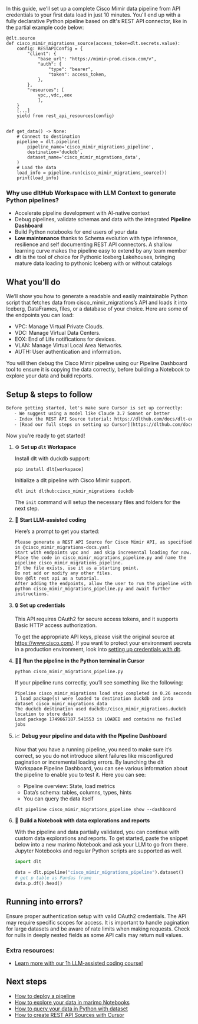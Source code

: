 In this guide, we'll set up a complete Cisco Mimir data pipeline from API credentials to your first data load in just 10 minutes. You'll end up with a fully declarative Python pipeline based on dlt's REST API connector, like in the partial example code below:

```python-outcome
@dlt.source
def cisco_mimir_migrations_source(access_token=dlt.secrets.value):
    config: RESTAPIConfig = {
        "client": {
            "base_url": "https://mimir-prod.cisco.com/v",
            "auth": {
                "type": "bearer",
                "token": access_token,
            },
        },
        "resources": [
            vpc,,vdc,,eox
            ],
    }
    [...]
    yield from rest_api_resources(config)


def get_data() -> None:
    # Connect to destination
    pipeline = dlt.pipeline(
        pipeline_name='cisco_mimir_migrations_pipeline',
        destination='duckdb',
        dataset_name='cisco_mimir_migrations_data', 
    )
    # Load the data
    load_info = pipeline.run(cisco_mimir_migrations_source())
    print(load_info) 
```

### Why use dltHub Workspace with LLM Context to generate Python pipelines?

- Accelerate pipeline development with AI-native context
- Debug pipelines, validate schemas and data with the integrated **Pipeline Dashboard**
- Build Python notebooks for end users of your data
- **Low maintenance** thanks to Schema evolution with type inference, resilience and self documenting REST API connectors. A shallow learning curve makes the pipeline easy to extend by any team member
- dlt is the tool of choice for Pythonic Iceberg Lakehouses, bringing mature data loading to pythonic Iceberg with or without catalogs

## What you’ll do

We’ll show you how to generate a readable and easily maintainable Python script that fetches data from cisco_mimir_migrations’s API and loads it into Iceberg, DataFrames, files, or a database of your choice. Here are some of the endpoints you can load:

- VPC: Manage Virtual Private Clouds.
- VDC: Manage Virtual Data Centers.
- EOX: End of Life notifications for devices.
- VLAN: Manage Virtual Local Area Networks.
- AUTH: User authentication and information.

You will then debug the Cisco Mimir pipeline using our Pipeline Dashboard tool to ensure it is copying the data correctly, before building a Notebook to explore your data and build reports.

## Setup & steps to follow

```default
Before getting started, let's make sure Cursor is set up correctly:
   - We suggest using a model like Claude 3.7 Sonnet or better
   - Index the REST API Source tutorial: https://dlthub.com/docs/dlt-ecosystem/verified-sources/rest_api/ and add it to context as **@dlt rest api**
   - [Read our full steps on setting up Cursor](https://dlthub.com/docs/dlt-ecosystem/llm-tooling/cursor-restapi#23-configuring-cursor-with-documentation)
```

Now you're ready to get started!

1. ⚙️ **Set up `dlt` Workspace**
    
    Install dlt with duckdb support:
    ```shell
    pip install dlt[workspace]
    ```

    Initialize a dlt pipeline with Cisco Mimir support.
    ```shell
    dlt init dlthub:cisco_mimir_migrations duckdb
    ```

    The `init` command will setup the necessary files and folders for the next step.
    
2. 🤠 **Start LLM-assisted coding**
    
    Here’s a prompt to get you started:
    
    ```prompt
    Please generate a REST API Source for Cisco Mimir API, as specified in @cisco_mimir_migrations-docs.yaml 
    Start with endpoints vpc and  and skip incremental loading for now. 
    Place the code in cisco_mimir_migrations_pipeline.py and name the pipeline cisco_mimir_migrations_pipeline. 
    If the file exists, use it as a starting point. 
    Do not add or modify any other files. 
    Use @dlt rest api as a tutorial. 
    After adding the endpoints, allow the user to run the pipeline with python cisco_mimir_migrations_pipeline.py and await further instructions.
    ```

    
3. 🔒 **Set up credentials** 
    
    This API requires OAuth2 for secure access tokens, and it supports Basic HTTP access authorization.
    
    To get the appropriate API keys, please visit the original source at https://www.cisco.com/.
    If you want to protect your environment secrets in a production environment, look into [setting up credentials with dlt](https://dlthub.com/docs/walkthroughs/add_credentials).
    
4. 🏃‍♀️ **Run the pipeline in the Python terminal in Cursor**
    
    ```shell
    python cisco_mimir_migrations_pipeline.py
    ```
    
    If your pipeline runs correctly, you’ll see something like the following:
    
    ```shell
    Pipeline cisco_mimir_migrations load step completed in 0.26 seconds
    1 load package(s) were loaded to destination duckdb and into dataset cisco_mimir_migrations_data
    The duckdb destination used duckdb:/cisco_mimir_migrations.duckdb location to store data
    Load package 1749667187.541553 is LOADED and contains no failed jobs
    ```
    
5. 📈 **Debug your pipeline and data with the Pipeline Dashboard**

    Now that you have a running pipeline, you need to make sure it’s correct, so you do not introduce silent failures like misconfigured pagination or incremental loading errors. By launching the dlt Workspace Pipeline Dashboard, you can see various information about the pipeline to enable you to test it. Here you can see:
    - Pipeline overview: State, load metrics
    - Data’s schema: tables, columns, types, hints
    - You can query the data itself
    
    ```shell
    dlt pipeline cisco_mimir_migrations_pipeline show --dashboard
    ```
    
6. 🐍 **Build a Notebook with data explorations and reports**

    With the pipeline and data partially validated, you can continue with custom data explorations and reports. To get started, paste the snippet below into a new marimo Notebook and ask your LLM to go from there. Jupyter Notebooks and regular Python scripts are supported as well.

    
    ```python
    import dlt

   data = dlt.pipeline("cisco_mimir_migrations_pipeline").dataset()
   # get p table as Pandas frame
   data.p.df().head()
    ```

## Running into errors?

Ensure proper authentication setup with valid OAuth2 credentials. The API may require specific scopes for access. It is important to handle pagination for large datasets and be aware of rate limits when making requests. Check for nulls in deeply nested fields as some API calls may return null values.

### Extra resources:

- [Learn more with our 1h LLM-assisted coding course!](https://www.youtube.com/watch?v=GGid70rnJuM)

## Next steps

- [How to deploy a pipeline](https://dlthub.com/docs/walkthroughs/deploy-a-pipeline)
- [How to explore your data in marimo Notebooks](https://dlthub.com/docs/general-usage/dataset-access/marimo)
- [How to query your data in Python with dataset](https://dlthub.com/docs/general-usage/dataset-access/dataset)
- [How to create REST API Sources with Cursor](https://dlthub.com/docs/dlt-ecosystem/llm-tooling/cursor-restapi)